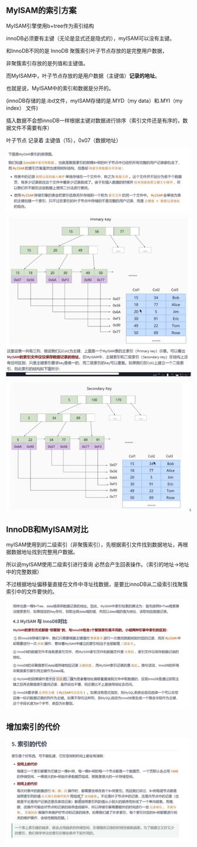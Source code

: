MyISAM的索引方案
---
MyISAM引擎使用b+tree作为索引结构

innoDB必须要有主键（无论是显式还是隐式的），myISAM可以没有主键。

和InnoDB不同的是 InnoDB 聚簇索引叶子节点存放的是完整用户数据，

非聚簇索引存放的是列值和主键值。

而MyISAM中，叶子节点存放的是用户数据（主键值）**记录的地址**。

也就是说，MyISAM中的索引和数据是分开的。

(innoDB存储的是.ibd文件，myISAM存储的是.MYD（my data）和.MYI（my index） 文件)

插入数据不会想innoDB一样根据主键对数据进行排序（索引文件还是有序的，数据文件不需要有序）

叶子节点 记录着 主键值（15），0x07（数据地址）

![img_39.png](img_39.png)

![img_40.png](img_40.png)

![img_41.png](img_41.png)

InnoDB和MyISAM对比
---
myISAM使用到的二级索引（非聚簇索引），先根据索引文件找到数据地址，再根据数据地址找到完整用户数据。

所以说myISAM使用二级索引进行查询 必然会产生回表操作。（索引的地址->地址中的完整数据）

不过根据地址偏移量直接在文件中寻址找数据，是要比innoDB从二级索引找聚簇索引中的文件要快的。

![img_42.png](img_42.png)

增加索引的代价
---
![img_43.png](img_43.png)